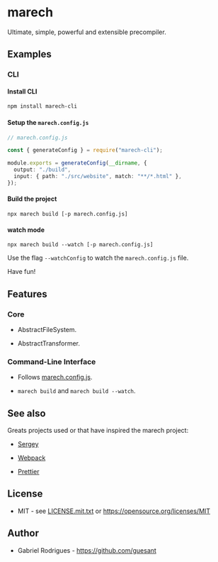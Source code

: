 # marech

Ultimate, simple, powerful and extensible precompiler.

## Examples

### CLI

#### Install CLI

```sh
npm install marech-cli
```

#### Setup the `marech.config.js`

```ts
// marech.config.js

const { generateConfig } = require("marech-cli");

module.exports = generateConfig(__dirname, {
  output: "./build",
  input: { path: "./src/website", match: "**/*.html" },
});
```

#### Build the project

```
npx marech build [-p marech.config.js]
```

#### watch mode

```
npx marech build --watch [-p marech.config.js]
```

Use the flag `--watchConfig` to watch the `marech.config.js` file.

Have fun!

## Features

### Core

- AbstractFileSystem.

- AbstractTransformer.

### Command-Line Interface

- Follows [marech.config.js](#cli).

- `marech build` and `marech build --watch`.

## See also

Greats projects used or that have inspired the marech project:

- [Sergey](https://github.com/trys/sergey)

- [Webpack](https://webpack.js.org)

- [Prettier](https://prettier.io)

## License

- MIT - see [LICENSE.mit.txt](LICENSE.mit.txt) or <https://opensource.org/licenses/MIT>

## Author

- Gabriel Rodrigues - <https://github.com/guesant>
